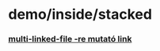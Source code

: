 # demo/inside/stacked

### [multi-linked-file -re mutató link](../generated/sections/demo/stacked/multi-linked-file_hu.md)

